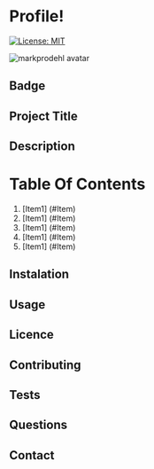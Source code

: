 # Profile!

[![License: MIT](https://img.shields.io/badge/License-MIT-blue.svg)](https://github.com/ramonpbarros/readme-generator)


![markprodehl avatar](https://avatars2.githubusercontent.com/u/31394631?v=4)

## Badge

## Project Title


## Description


# Table Of Contents
1. [Item1] (#Item)
2. [Item1] (#Item)
3. [Item1] (#Item)
4. [Item1] (#Item)
5. [Item1] (#Item)

## Instalation


## Usage


## Licence


## Contributing


## Tests


## Questions 

## Contact